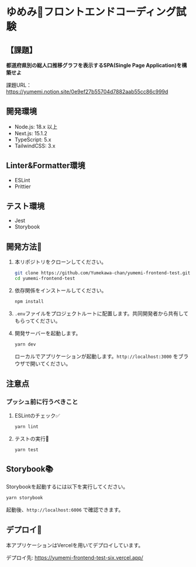 # ゆめみ🧡フロントエンドコーディング試験

## 【課題】

**都道府県別の総人口推移グラフを表示するSPA(Single Page Application)を構築せよ**

課題URL：https://yumemi.notion.site/0e9ef27b55704d7882aab55cc86c999d

## 開発環境

- Node.js: 18.x 以上
- Next.js: 15.1.2
- TypeScript: 5.x
- TailwindCSS: 3.x

## Linter&Formatter環境

- ESLint
- Prittier

## テスト環境

- Jest
- Storybook

## 開発方法🔧

1. 本リポジトリをクローンしてください。

   ```bash
   git clone https://github.com/Yumekawa-chan/yumemi-frontend-test.git
   cd yumemi-frontend-test
   ```

2. 依存関係をインストールしてください。

   ```bash
   npm install
   ```

3. `.env`ファイルをプロジェクトルートに配置します。共同開発者から共有してもらってください。

4. 開発サーバーを起動します。
   ```bash
   yarn dev
   ```
   ローカルでアプリケーションが起動します。`http://localhost:3000` をブラウザで開いてください。

## 注意点

### プッシュ前に行うべきこと

1. ESLintのチェック✅

   ```bash
   yarn lint
   ```

2. テストの実行🧪
   ```bash
   yarn test
   ```

## Storybook📚

Storybookを起動するには以下を実行してください。

```bash
yarn storybook
```

起動後、`http://localhost:6006` で確認できます。

## デプロイ🚀

本アプリケーションはVercelを用いてデプロイしています。

デプロイ先: https://yumemi-frontend-test-six.vercel.app/
